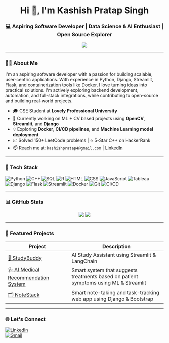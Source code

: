 <h1 align="center">Hi 👋, I'm Kashish Pratap Singh</h1>
<h3 align="center">💻 Aspiring Software Developer | Data Science & AI Enthusiast | Open Source Explorer</h3>

<p align="center">
  <img src="https://readme-typing-svg.herokuapp.com?font=Fira+Code&pause=1000&center=true&vCenter=true&width=440&lines=🎓+BTech+@+LPU;💡+Software+Development+%7C+Machine+Learning+%7C+Backend+Dev;🚀+Building+Techxpert+%7C+NoteStack+%7C+AI+Medical+Recommender" />
</p>

---

### 👨‍💻 About Me

I'm an aspiring software developer with a passion for building scalable, user-centric applications. With experience in Python, Django, Streamlit, Flask, and containerization tools like Docker, I love turning ideas into practical solutions. I'm actively exploring backend development, automation, and full-stack integrations, while contributing to open-source and building real-world projects.

- 🎓 CSE Student at **Lovely Professional University**
- 🔭 Currently working on ML + CV based projects using **OpenCV**, **Streamlit**, and **Django**
- 💡 Exploring **Docker**, **CI/CD pipelines**, and **Machine Learning model deployment**
- 📈 Solved 150+ LeetCode problems | ⭐ 5-Star C++ on HackerRank
- 📫 Reach me at: `kashishpratap4@gmail.com` | [LinkedIn](https://www.linkedin.com/in/kashish-pratap-07547b254/)

---

### 🧰 Tech Stack

![Python](https://img.shields.io/badge/-Python-333?style=flat&logo=python)
![C++](https://img.shields.io/badge/-C++-333?style=flat&logo=c%2B%2B)
![SQL](https://img.shields.io/badge/-SQL-333?style=flat&logo=mysql)
![R](https://img.shields.io/badge/-R-333?style=flat&logo=r)
![HTML](https://img.shields.io/badge/-HTML-333?style=flat&logo=html5)
![CSS](https://img.shields.io/badge/-CSS-333?style=flat&logo=css3)
![JavaScript](https://img.shields.io/badge/-JavaScript-333?style=flat&logo=javascript)
![Tableau](https://img.shields.io/badge/-Tableau-333?style=flat&logo=tableau)
![Django](https://img.shields.io/badge/-Django-333?style=flat&logo=django)
![Flask](https://img.shields.io/badge/-Flask-333?style=flat&logo=flask)
![Streamlit](https://img.shields.io/badge/-Streamlit-333?style=flat&logo=streamlit)
![Docker](https://img.shields.io/badge/-Docker-333?style=flat&logo=docker)
![Git](https://img.shields.io/badge/-Git-333?style=flat&logo=git)
![CI/CD](https://img.shields.io/badge/-CI%2FCD-333?style=flat&logo=githubactions)

---

### 📊 GitHub Stats

<p align="center">
  <img src="https://github-readme-stats.vercel.app/api?username=kashishpratap9&show_icons=true&theme=radical" />
  <img src="https://github-readme-streak-stats.herokuapp.com/?user=kashishpratap9&theme=radical" />
</p>

---

### 🌟 Featured Projects

| Project | Description |
|--------|-------------|
| [🧠 StudyBuddy](https://github.com/kashishpratap9/StudyBuddy) | AI Study Assistant using Streamlit & LangChain |
| [🩺 AI Medical Recommendation System](https://github.com/kashishpratap9/AI-Medical-Recommendation-System) | Smart system that suggests treatments based on patient symptoms using ML & Streamlit |
| [🗂️ NoteStack](https://github.com/kashishpratap9/NoteStack) | Smart note-taking and task-tracking web app using Django & Bootstrap |

---

### 🌐 Let's Connect

[![LinkedIn](https://img.shields.io/badge/LinkedIn-blue?style=for-the-badge&logo=linkedin)](https://www.linkedin.com/in/kashish-pratap-07547b254/)  
[![Gmail](https://img.shields.io/badge/Gmail-red?style=for-the-badge&logo=gmail&logoColor=white)](kashishpratap4@gmail.com)
